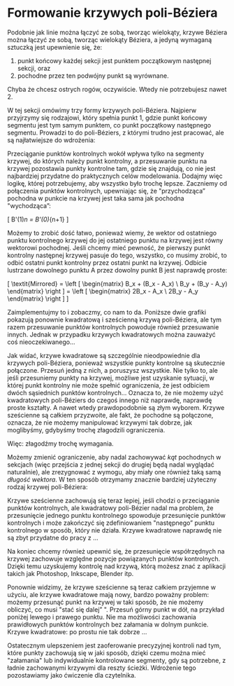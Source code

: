 # Formowanie krzywych poli-Béziera

Podobnie jak linie można łączyć ze sobą, tworząc wielokąty, krzywe Béziera można łączyć ze sobą, tworząc wielokąty Béziera, a jedyną wymaganą sztuczką jest upewnienie się, że:

1. punkt końcowy każdej sekcji jest punktem początkowym następnej sekcji, oraz
2. pochodne przez ten podwójny punkt są wyrównane.

Chyba że chcesz ostrych rogów, oczywiście. Wtedy nie potrzebujesz nawet 2.

W tej sekcji omówimy trzy formy krzywych poli-Béziera. Najpierw przyjrzymy się rodzajowi, 
który spełnia punkt 1, gdzie punkt końcowy segmentu jest tym samym punktem, co punkt początkowy następnego segmentu. 
Prowadzi to do poli-Béziers, z którymi trudno jest pracować, ale są najłatwiejsze do wdrożenia:

<graphics-element title="Niepołączony kwadratowy poli-Bézier" src="./poly.js" data-type="quadratic" data-link="coordinate"></graphics-element>
<graphics-element title="Niepołączony sześcienny poli-Bézier" src="./poly.js" data-type="cubic" data-link="coordinate"></graphics-element>

Przeciąganie punktów kontrolnych wokół wpływa tylko na segmenty krzywej, do których należy punkt kontrolny, a przesuwanie punktu na krzywej pozostawia punkty kontrolne tam, gdzie się znajdują, co nie jest najbardziej przydatne do praktycznych celów modelowania. Dodajmy więc logikę, której potrzebujemy, aby wszystko było trochę lepsze. Zaczniemy od połączenia punktów kontrolnych, upewniając się, że "przychodząca” pochodna w punkcie na krzywej jest taka sama jak pochodna "wychodząca”:

\[
  B'(1)_n = B'(0)_{n+1}
\]

Możemy to zrobić dość łatwo, ponieważ wiemy, 
że wektor od ostatniego punktu kontrolnego krzywej do jej ostatniego punktu na krzywej jest równy wektorowi pochodnej.
Jeśli chcemy mieć pewność, że pierwszy punkt kontrolny następnej krzywej pasuje do tego, wszystko, co musimy zrobić, to odbić ostatni punkt kontrolny przez ostatni punkt na krzywej. Odbicie lustrzane dowolnego punktu A przez dowolny punkt B jest naprawdę proste:

\[
  \textit{Mirrored} = \left [
    \begin{matrix} B_x + (B_x - A_x) \\  B_y + (B_y - A_y) \end{matrix}
  \right ] = \left [
    \begin{matrix} 2B_x - A_x \\  2B_y - A_y \end{matrix}
  \right ]
\]

Zaimplementujmy to i zobaczmy, co nam to da. Poniższe dwie grafiki pokazują ponownie kwadratową i sześcienną krzywą poli-Béziera, ale tym razem przesuwanie punktów kontrolnych powoduje również przesuwanie innych. Jednak w przypadku krzywych kwadratowych można zauważyć coś nieoczekiwanego...

<graphics-element title="Połączony kwadratowy poli-Bézier" src="./poly.js" data-type="quadratic" data-link="derivative"></graphics-element>
<graphics-element title="Połączony sześcienny poli-Bézier" src="./poly.js" data-type="cubic" data-link="derivative"></graphics-element>

Jak widać, krzywe kwadratowe są szczególnie nieodpowiednie dla krzywych poli-Béziera, ponieważ wszystkie punkty kontrolne są skutecznie połączone. Przesuń jedną z nich, a poruszysz wszystkie. Nie tylko to, ale jeśli przesuniemy punkty na krzywej, możliwe jest uzyskanie sytuacji, w której punkt kontrolny nie może spełnić ograniczenia, że jest odbiciem dwóch sąsiednich punktów kontrolnych... Oznacza to, że nie możemy użyć kwadratowych poli-Béziers do czegoś innego 
niż naprawdę, naprawdę proste kształty. A nawet wtedy prawdopodobnie są złym wyborem. Krzywe sześcienne są całkiem przyzwoite, ale fakt, że pochodne są połączone, oznacza, że nie możemy manipulować krzywymi tak dobrze, jak moglibyśmy, gdybyśmy trochę złagodzili ograniczenia.

Więc: złagodźmy trochę wymagania.

Możemy zmienić ograniczenie, aby nadal zachowywać *kąt* pochodnych w sekcjach (więc przejścia z jednej sekcji do drugiej będą nadal wyglądać naturalnie), ale zrezygnować z wymogu, aby miały one również taką samą *długość wektora*. W ten sposób otrzymamy znacznie bardziej użyteczny rodzaj krzywej poli-Béziera:

<graphics-element title="Kątowo połączony kwadratowy poli-Bézier" src="./poly.js" data-type="quadratic" data-link="direction"></graphics-element>
<graphics-element title="Kątowo połączony sześcienny poli-Bézier" src="./poly.js" data-type="cubic" data-link="direction"></graphics-element>

Krzywe sześcienne zachowują się teraz lepiej, jeśli chodzi o przeciąganie punktów kontrolnych, ale kwadratowy poli-Bézier nadal ma problem, że przesunięcie jednego punktu kontrolnego spowoduje przesunięcie punktów kontrolnych i może zakończyć się zdefiniowaniem "następnego” punktu kontrolnego w sposób, który nie działa. Krzywe kwadratowe naprawdę nie są zbyt przydatne do pracy z ...

Na koniec chcemy również upewnić się, że przesunięcie współrzędnych na krzywej zachowuje względne pozycje powiązanych punktów kontrolnych. Dzięki temu uzyskujemy kontrolę nad krzywą, którą możesz znać z aplikacji takich jak Photoshop, Inkscape, Blender itp.

<graphics-element title="Standardowo połączony kwadratowy poli-Bézier" src="./poly.js" data-type="quadratic" data-link="conventional"></graphics-element>
<graphics-element title="Standardowo połączony sześcienny poli-Bézier" src="./poly.js" data-type="cubic"  data-link="conventional"></graphics-element>

Ponownie widzimy, że krzywe sześcienne są teraz całkiem przyjemne w użyciu, ale krzywe kwadratowe mają nowy, bardzo poważny problem: możemy przesunąć punkt na krzywej w taki sposób, że nie możemy obliczyć, co musi "stać się dalej” ". Przesuń górny punkt w dół, na przykład poniżej lewego i prawego punktu. Nie ma możliwości zachowania prawidłowych punktów kontrolnych bez załamania w dolnym punkcie. Krzywe kwadratowe: po prostu nie tak dobrze ...

Ostatecznym ulepszeniem jest zaoferowanie precyzyjnej kontroli nad tym, które punkty zachowują się w jaki sposób, dzięki czemu można mieć "załamania" lub indywidualnie kontrolowane segmenty, gdy są potrzebne, z ładnie zachowanymi krzywymi dla reszty ścieżki. Wdrożenie tego pozostawiamy jako ćwiczenie dla czytelnika.

